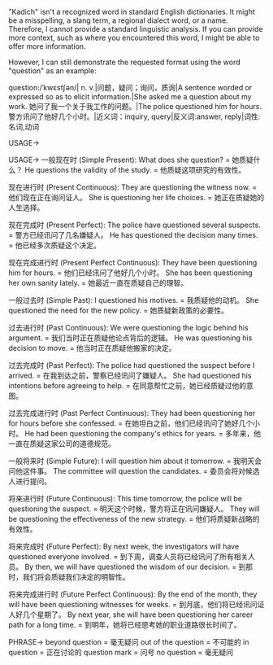 "Kadich" isn't a recognized word in standard English dictionaries. It might be a misspelling, a slang term, a regional dialect word, or a name.  Therefore, I cannot provide a standard linguistic analysis.  If you can provide more context, such as where you encountered this word, I might be able to offer more information.

However, I can still demonstrate the requested format using the word "question" as an example:

question:/ˈkwɛstʃən/| n. v.|问题，疑问；询问，质询|A sentence worded or expressed so as to elicit information.|She asked me a question about my work. 她问了我一个关于我工作的问题。|The police questioned him for hours. 警方讯问了他好几个小时。|近义词：inquiry, query|反义词:answer, reply|词性:名词,动词

USAGE->

USAGE->
一般现在时 (Simple Present):
What does she question? = 她质疑什么？
He questions the validity of the study. = 他质疑这项研究的有效性。

现在进行时 (Present Continuous):
They are questioning the witness now. = 他们现在正在询问证人。
She is questioning her life choices. = 她正在质疑她的人生选择。

现在完成时 (Present Perfect):
The police have questioned several suspects. = 警方已经讯问了几名嫌疑人。
He has questioned the decision many times. = 他已经多次质疑这个决定。

现在完成进行时 (Present Perfect Continuous):
They have been questioning him for hours. = 他们已经讯问了他好几个小时。
She has been questioning her own sanity lately. = 她最近一直在质疑自己的理智。

一般过去时 (Simple Past):
I questioned his motives. = 我质疑他的动机。
She questioned the need for the new policy. = 她质疑新政策的必要性。

过去进行时 (Past Continuous):
We were questioning the logic behind his argument. = 我们当时正在质疑他论点背后的逻辑。
He was questioning his decision to move. = 他当时正在质疑他搬家的决定。


过去完成时 (Past Perfect):
The police had questioned the suspect before I arrived. = 在我到达之前，警察已经讯问了嫌疑人。
She had questioned his intentions before agreeing to help. = 在同意帮忙之前，她已经质疑过他的意图。

过去完成进行时 (Past Perfect Continuous):
They had been questioning her for hours before she confessed. = 在她坦白之前，他们已经讯问了她好几个小时。
He had been questioning the company's ethics for years. = 多年来，他一直在质疑这家公司的道德规范。

一般将来时 (Simple Future):
I will question him about it tomorrow. = 我明天会问他这件事。
The committee will question the candidates. = 委员会将对候选人进行提问。

将来进行时 (Future Continuous):
This time tomorrow, the police will be questioning the suspect. = 明天这个时候，警方将正在讯问嫌疑人。
They will be questioning the effectiveness of the new strategy. = 他们将质疑新战略的有效性。

将来完成时 (Future Perfect):
By next week, the investigators will have questioned everyone involved. = 到下周，调查人员将已经讯问了所有相关人员。
By then, we will have questioned the wisdom of our decision. = 到那时，我们将会质疑我们决定的明智性。


将来完成进行时 (Future Perfect Continuous):
By the end of the month, they will have been questioning witnesses for weeks. = 到月底，他们将已经讯问证人好几个星期了。
By next year, she will have been questioning her career path for a long time. = 到明年，她将已经思考她的职业道路很长时间了。



PHRASE->
beyond question = 毫无疑问
out of the question = 不可能的
in question =  正在讨论的
question mark = 问号
no question = 毫无疑问
